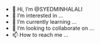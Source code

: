 - 👋 Hi, I’m @SYEDMINHALALI
- 👀 I’m interested in ...
- 🌱 I’m currently learning ...
- 💞️ I’m looking to collaborate on ...
- 📫 How to reach me ...

<!---
SYEDMINHALALI/SYEDMINHALALI is a ✨ special ✨ repository because its `README.md` (this file) appears on your GitHub profile.
You can click the Preview link to take a look at your changes.
--->

